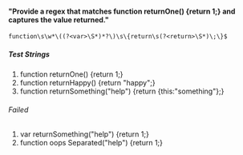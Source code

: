 #### "Provide a regex that matches function returnOne() {return 1;} and captures the value returned."

`function\s\w*\((?<var>\S*)*?\)\s\{return\s(?<return>\S*)\;\}$`

##### Test Strings
1. function returnOne() {return 1;}
1. function returnHappy() {return "happy";}
1. function returnSomething("help") {return {this:"something"};}

###### <em>Failed</em>
1. var returnSomething("help") {return 1;}
1. function oops Separated("help") {return 1;}
